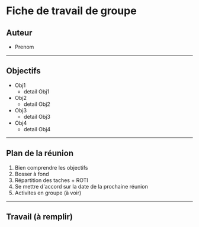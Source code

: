 # Fiche de travail de groupe

## Auteur

   * Prenom
----------------------------------------------------------

## Objectifs

+ Obj1
	- detail Obj1
+ Obj2
	- detail Obj2
+ Obj3
	- detail Obj3
+ Obj4
	- detail Obj4

-------------------------------------------------------------

## Plan de la réunion

1. Bien comprendre les objectifs
2. Bosser à fond
3. Répartition des taches + ROTI
5. Se mettre d'accord sur la date de la prochaine réunion
6. Activites en groupe (à voir)

---------------------------------------------------------------

## Travail (à remplir)
